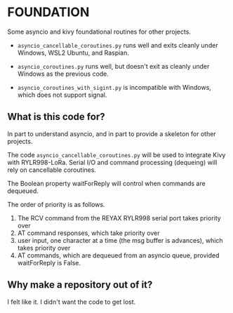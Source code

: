 # FOUNDATION

Some asyncio and kivy foundational routines for other projects.

- `asyncio_cancellable_coroutines.py` runs well and exits cleanly under Windows, WSL2 Ubuntu, and Raspian.

- `asyncio_coroutines.py` runs well, but doesn't exit as cleanly under Windows as the previous code.

- `asyncio_coroutines_with_sigint.py` is incompatible with Windows, which does not support signal.

## What is this code for?

In part to understand asyncio, and in part to provide a skeleton for other projects.

The code `asyncio_cancellable_coroutines.py` will be used to integrate Kivy with RYLR998-LoRa. Serial
I/O and command processing (dequeing) will rely on cancellable coroutines.

The Boolean property waitForReply will control when commands are dequeued.

The order of priority is as follows. 

1. The RCV command from the REYAX RYLR998 serial port takes priority over 
2. AT command responses, which take priority over
3. user input, one character at a time (the msg buffer is advances), which takes priority over
4. AT commands, which are dequeued from an asyncio queue, provided waitForReply is False.

## Why make a repository out of it?

I felt like it. I didn't want the code to get lost.

